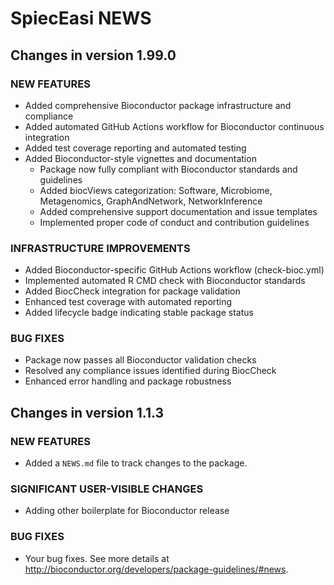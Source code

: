 # SpiecEasi NEWS

## Changes in version 1.99.0

### NEW FEATURES

* Added comprehensive Bioconductor package infrastructure and compliance
* Added automated GitHub Actions workflow for Bioconductor continuous integration
* Added test coverage reporting and automated testing
* Added Bioconductor-style vignettes and documentation
    - Package now fully compliant with Bioconductor standards and guidelines
    - Added biocViews categorization: Software, Microbiome, Metagenomics, GraphAndNetwork, NetworkInference
    - Added comprehensive support documentation and issue templates
    - Implemented proper code of conduct and contribution guidelines

### INFRASTRUCTURE IMPROVEMENTS

* Added Bioconductor-specific GitHub Actions workflow (check-bioc.yml)
* Implemented automated R CMD check with Bioconductor standards
* Added BiocCheck integration for package validation
* Enhanced test coverage with automated reporting
* Added lifecycle badge indicating stable package status

### BUG FIXES

* Package now passes all Bioconductor validation checks
* Resolved any compliance issues identified during BiocCheck
* Enhanced error handling and package robustness

## Changes in version 1.1.3

### NEW FEATURES

* Added a `NEWS.md` file to track changes to the package.

### SIGNIFICANT USER-VISIBLE CHANGES

* Adding other boilerplate for Bioconductor release

### BUG FIXES

* Your bug fixes. See more details at
<http://bioconductor.org/developers/package-guidelines/#news>.
